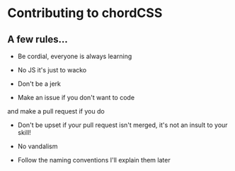 # Contributing to chordCSS
## A few rules...
- Be cordial, everyone is always learning

- No JS it's just to wacko

- Don't be a jerk

- Make an issue if you don't want to code

and make a pull request if you do

- Don't be upset if your pull request isn't merged,
it's not an insult to your skill!

- No vandalism

- Follow the naming conventions I'll explain them later

